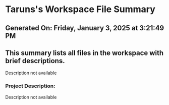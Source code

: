 # Taruns's Workspace File Summary
## Generated On: Friday, January 3, 2025 at 3:21:49 PM
This summary lists all files in the workspace with brief descriptions.
---
Description not available 
### Project Description:
 Description not available
